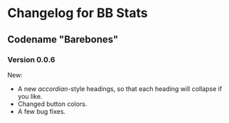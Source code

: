 # Changelog for BB Stats

## Codename "Barebones"

### Version 0.0.6

New:

- A new _accordian_-style headings, so that each heading will collapse if you like.
- Changed button colors.
- A few bug fixes.
